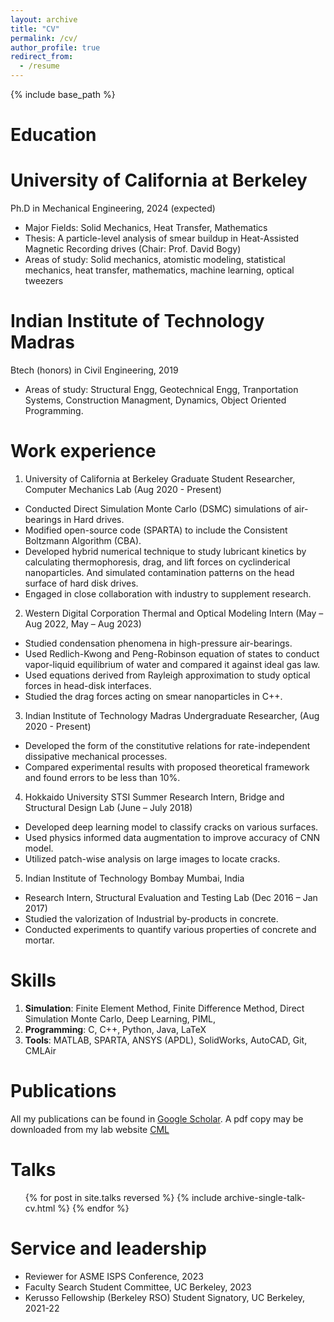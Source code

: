 ```yaml
---
layout: archive
title: "CV"
permalink: /cv/
author_profile: true
redirect_from:
  - /resume
---
```


{% include base_path %}

Education
===

University of California at Berkeley
=====
Ph.D in Mechanical Engineering, 2024 (expected)
* Major Fields: Solid Mechanics, Heat Transfer, Mathematics
* Thesis: A particle-level analysis of smear buildup in Heat-Assisted Magnetic Recording drives (Chair: Prof. David Bogy)
* Areas of study: Solid mechanics, atomistic modeling, statistical mechanics, heat transfer, mathematics, machine learning, optical tweezers

Indian Institute of Technology Madras
=====
Btech (honors) in Civil Engineering, 2019
* Areas of study: Structural Engg, Geotechnical Engg, Tranportation Systems, Construction Managment, Dynamics, Object Oriented Programming.

Work experience
===
1. University of California at Berkeley
Graduate Student Researcher, Computer Mechanics Lab (Aug 2020 - Present)
  * Conducted Direct Simulation Monte Carlo (DSMC) simulations of air-bearings in Hard drives.
  * Modified open-source code (SPARTA) to include the Consistent Boltzmann Algorithm (CBA).
  * Developed hybrid numerical technique to study lubricant kinetics by calculating thermophoresis, drag, and lift forces on cyclinderical nanoparticles. And simulated contamination patterns on the head surface of hard disk drives. 
  * Engaged in close collaboration with industry to supplement research.


2. Western Digital Corporation
Thermal and Optical Modeling Intern (May – Aug 2022, May – Aug 2023)
  * Studied condensation phenomena in high-pressure air-bearings.
  * Used Redlich-Kwong and Peng-Robinson equation of states to conduct vapor-liquid equilibrium of water and compared it against ideal gas law. 
  * Used equations derived from Rayleigh approximation to study optical forces in head-disk interfaces.
  * Studied the drag forces acting on smear nanoparticles in C++.

3. Indian Institute of Technology Madras
Undergraduate Researcher, (Aug 2020 - Present)
  * Developed the form of the constitutive relations for rate-independent dissipative mechanical processes.
  * Compared experimental results with proposed theoretical framework and found errors to be less than 10%.

4. Hokkaido University
STSI Summer Research Intern, Bridge and Structural Design Lab (June – July 2018)
  * Developed deep learning model to classify cracks on various surfaces. 
  * Used physics informed data augmentation to improve accuracy of CNN model.
  * Utilized patch-wise analysis on large images to locate cracks.


5. Indian Institute of Technology Bombay Mumbai, India
  * Research Intern, Structural Evaluation and Testing Lab  (Dec 2016 – Jan 2017)
  * Studied the valorization of Industrial by-products in concrete.
  * Conducted experiments to quantify various properties of concrete and mortar.

  
Skills
===
1. **Simulation**: Finite Element Method, Finite Difference Method, Direct Simulation Monte Carlo, Deep Learning, PIML, 
2. **Programming**: C, C++, Python, Java, LaTeX
3. **Tools**: MATLAB, SPARTA, ANSYS (APDL), SolidWorks, AutoCAD, Git, CMLAir


Publications
===
  All my publications can be found in [Google Scholar](https://scholar.google.com/citations?user=1AMQOCYAAAAJ&hl=en). A pdf copy may be downloaded from my lab website [CML](https://cml.berkeley.edu/cml-blue-reports/)
  
Talks
===
  <ul>{% for post in site.talks reversed %}
    {% include archive-single-talk-cv.html  %}
  {% endfor %}</ul>
  
Service and leadership
===
* Reviewer for ASME ISPS Conference, 2023
* Faculty Search Student Committee,  UC Berkeley, 2023
* Kerusso Fellowship (Berkeley RSO) Student Signatory, UC Berkeley, 2021-22

